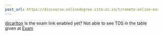 ```yaml
---
post_url: https://discourse.onlinedegree.iitm.ac.in/t/remote-online-exam-tds-jan-2025/168832/15
---
```

[@carlton](/u/carlton) Is the exam link enabled yet? Not able to see TDS in the table given at [Exam](http://study.iitm.ac.in/ds/exam.html)